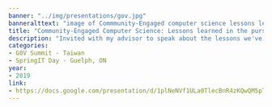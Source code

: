 ```yaml
---
banner: "../img/presentations/gov.jpg"
banneralttext: "image of Commmunity-Engaged computer science lessons learned in the pursuit of social justice slidedeck"
title: "Community-Engaged Computer Science: Lessons learned in the pursuit of social justice"
description: "Invited with my advisor to speak about the lessons we've learned through teaching experiential-learning based classrooms at the g0v Summit in Taiwan in 2018. A different version of this presentation was also done at SpringIT Day at UoG in 2019 on a similar topic."
categories:
- G0V Summit - Taiwan
- SpringIT Day - Guelph, ON
year:
- 2019
link:
- https://docs.google.com/presentation/d/1plNeNVf1ULa0TlecBnR4zKQwQM5pTNVe5iue2osp3AU/edit?usp=sharing
---
```

